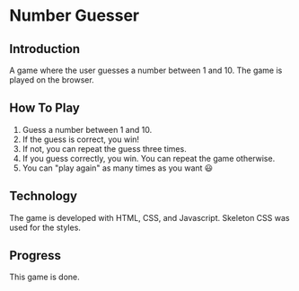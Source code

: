 # Number Guesser
## Introduction
A game where the user guesses a number between 1 and 10. The game is played on the browser.
## How To Play
1. Guess a number between 1 and 10.
1. If the guess is correct, you win!
1. If not, you can repeat the guess three times.
2. If you guess correctly, you win. You can repeat the game otherwise.
3. You can "play again" as many times as you want 😃
## Technology
The game is developed with HTML, CSS, and Javascript. Skeleton CSS was used for the styles.
## Progress
This game is done.
